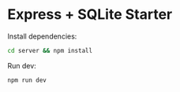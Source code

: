 # Express + SQLite Starter

Install dependencies:

```bash
cd server && npm install
```

Run dev:

```bash
npm run dev
```
